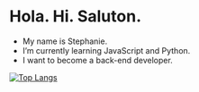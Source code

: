 # Hola. Hi. Saluton.

- My name is Stephanie.
- I’m currently learning JavaScript and Python. 
- I want to become a back-end developer.

[![Top Langs](https://github-readme-stats.vercel.app/api/top-langs/?username=spenalozacortes)](https://github.com/anuraghazra/github-readme-stats)